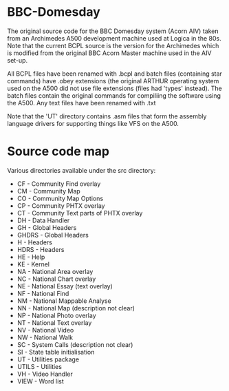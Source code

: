 # BBC-Domesday
The original source code for the BBC Domesday system (Acorn AIV) taken from an Archimedes A500 development machine used at Logica in the 80s.  Note that the current BCPL source is the version for the Archimedes which is modified from the original BBC Acorn Master machine used in the AIV set-up.

All BCPL files have been renamed with .bcpl and batch files (containing star commands) have .obey extensions (the original ARTHUR operating system used on the A500 did not use file extensions (files had 'types' instead).  The batch files contain the original commands for compiliing the software using the A500.  Any text files have been renamed with .txt

Note that the 'UT' directory contains .asm files that form the assembly language drivers for supporting things like VFS on the A500.

# Source code map
Various directories available under the src directory:

* CF - Community Find overlay
* CM - Community Map
* CO - Community Map Options
* CP - Community PHTX overlay
* CT - Community Text parts of PHTX overlay
* DH - Data Handler
* GH - Global Headers
* GHDRS - Global Headers
* H - Headers
* HDRS - Headers
* HE - Help
* KE - Kernel
* NA - National Area overlay
* NC - National Chart overlay
* NE - National Essay (text overlay)
* NF - National Find
* NM - National Mappable Analyse
* NN - National Map (description not clear)
* NP - National Photo overlay
* NT - National Text overlay
* NV - National Video
* NW - National Walk
* SC - System Calls (description not clear)
* SI - State table initialisation
* UT - Utilities package
* UTILS - Utilities
* VH - Video Handler
* VIEW - Word list


